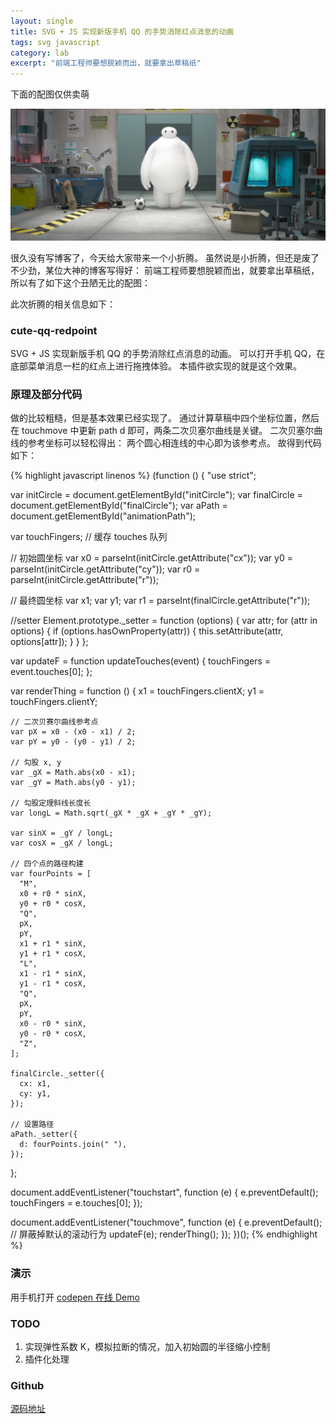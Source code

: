 ```yaml
---
layout: single
title: SVG + JS 实现新版手机 QQ 的手势消除红点消息的动画
tags: svg javascript
category: lab
excerpt: "前端工程师要想脱颖而出，就要拿出草稿纸"
---
```


下面的配图仅供卖萌

![](/assets/blog-images/2015-03-05/baymax.jpg)

很久没有写博客了，今天给大家带来一个小折腾。
虽然说是小折腾，但还是废了不少劲，某位大神的博客写得好：
前端工程师要想脱颖而出，就要拿出草稿纸，所以有了如下这个丑陋无比的配图：

<!-- more -->

此次折腾的相关信息如下：

### cute-qq-redpoint

SVG + JS 实现新版手机 QQ 的手势消除红点消息的动画。
可以打开手机 QQ，在底部菜单消息一栏的红点上进行拖拽体验。
本插件欲实现的就是这个效果。

### 原理及部分代码

做的比较粗糙，但是基本效果已经实现了。
通过计算草稿中四个坐标位置，然后在 touchmove 中更新 path d 即可，两条二次贝塞尔曲线是关键。
二次贝塞尔曲线的参考坐标可以轻松得出：
两个圆心相连线的中心即为该参考点。
故得到代码如下：

{% highlight javascript linenos %}
(function () {
  "use strict";

  var initCircle = document.getElementById("initCircle");
  var finalCircle = document.getElementById("finalCircle");
  var aPath = document.getElementById("animationPath");

  var touchFingers; // 缓存 touches 队列

  // 初始圆坐标
  var x0 = parseInt(initCircle.getAttribute("cx"));
  var y0 = parseInt(initCircle.getAttribute("cy"));
  var r0 = parseInt(initCircle.getAttribute("r"));

  // 最终圆坐标
  var x1;
  var y1;
  var r1 = parseInt(finalCircle.getAttribute("r"));

  //setter
  Element.prototype._setter = function (options) {
    var attr;
    for (attr in options) {
      if (options.hasOwnProperty(attr)) {
        this.setAttribute(attr, options[attr]);
      }
    }
  };

  var updateF = function updateTouches(event) {
    touchFingers = event.touches[0];
  };

  var renderThing = function () {
    x1 = touchFingers.clientX;
    y1 = touchFingers.clientY;

    // 二次贝赛尔曲线参考点
    var pX = x0 - (x0 - x1) / 2;
    var pY = y0 - (y0 - y1) / 2;

    // 勾股 x, y
    var _gX = Math.abs(x0 - x1);
    var _gY = Math.abs(y0 - y1);

    // 勾股定理斜线长度长
    var longL = Math.sqrt(_gX * _gX + _gY * _gY);

    var sinX = _gY / longL;
    var cosX = _gX / longL;

    // 四个点的路径构建
    var fourPoints = [
      "M",
      x0 + r0 * sinX,
      y0 + r0 * cosX,
      "Q",
      pX,
      pY,
      x1 + r1 * sinX,
      y1 + r1 * cosX,
      "L",
      x1 - r1 * sinX,
      y1 - r1 * cosX,
      "Q",
      pX,
      pY,
      x0 - r0 * sinX,
      y0 - r0 * cosX,
      "Z",
    ];

    finalCircle._setter({
      cx: x1,
      cy: y1,
    });

    // 设置路径
    aPath._setter({
      d: fourPoints.join(" "),
    });
  };

  document.addEventListener("touchstart", function (e) {
    e.preventDefault();
    touchFingers = e.touches[0];
  });

  document.addEventListener("touchmove", function (e) {
    e.preventDefault(); // 屏蔽掉默认的滚动行为
    updateF(e);
    renderThing();
  });
})();
{% endhighlight %}

### 演示

用手机打开
[codepen 在线 Demo](https://codepen.io/qddegtya/details/EapGWK "Demo")

### TODO

1. 实现弹性系数 K，模拟拉断的情况，加入初始圆的半径缩小控制
2. 插件化处理

### Github

[源码地址](https://github.com/qddegtya/cute-qq-redpoint "源码地址")

